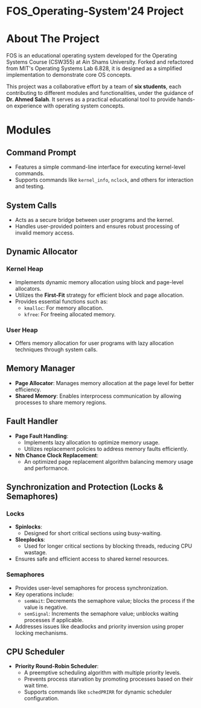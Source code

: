 # FOS_Operating-System'24 Project
# About The Project

FOS is an educational operating system developed for the Operating Systems Course (CSW355) at Ain Shams University. Forked and refactored from MIT's Operating Systems Lab 6.828, it is designed as a simplified implementation to demonstrate core OS concepts. 

This project was a collaborative effort by a team of **six students**, each contributing to different modules and functionalities, under the guidance of **Dr. Ahmed Salah**. It serves as a practical educational tool to provide hands-on experience with operating system concepts.

# Modules

## Command Prompt
- Features a simple command-line interface for executing kernel-level commands.
- Supports commands like `kernel_info`, `nclock`, and others for interaction and testing.

## System Calls
- Acts as a secure bridge between user programs and the kernel.
- Handles user-provided pointers and ensures robust processing of invalid memory access.

## Dynamic Allocator
### Kernel Heap
- Implements dynamic memory allocation using block and page-level allocators.
- Utilizes the **First-Fit** strategy for efficient block and page allocation.
- Provides essential functions such as:
  - `kmalloc`: For memory allocation.
  - `kfree`: For freeing allocated memory.

### User Heap
- Offers memory allocation for user programs with lazy allocation techniques through system calls.

## Memory Manager
- **Page Allocator**: Manages memory allocation at the page level for better efficiency.
- **Shared Memory**: Enables interprocess communication by allowing processes to share memory regions.

## Fault Handler
- **Page Fault Handling**:
  - Implements lazy allocation to optimize memory usage.
  - Utilizes replacement policies to address memory faults efficiently.
- **Nth Chance Clock Replacement**:
  - An optimized page replacement algorithm balancing memory usage and performance.

## Synchronization and Protection (Locks & Semaphores)
### Locks
- **Spinlocks**:
  - Designed for short critical sections using busy-waiting.
- **Sleeplocks**:
  - Used for longer critical sections by blocking threads, reducing CPU wastage.
- Ensures safe and efficient access to shared kernel resources.

### Semaphores
- Provides user-level semaphores for process synchronization.
- Key operations include:
  - `semWait`: Decrements the semaphore value; blocks the process if the value is negative.
  - `semSignal`: Increments the semaphore value; unblocks waiting processes if applicable.
- Addresses issues like deadlocks and priority inversion using proper locking mechanisms.

## CPU Scheduler
- **Priority Round-Robin Scheduler**:
  - A preemptive scheduling algorithm with multiple priority levels.
  - Prevents process starvation by promoting processes based on their wait time.
  - Supports commands like `schedPRIRR` for dynamic scheduler configuration.


